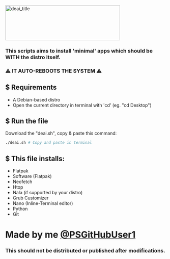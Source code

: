 <img src="https://github.com/PSGitHubUser1/Debian-Essentials/assets/90406016/6d6cb953-24ea-406d-8e34-927a431262ee" alt="deai_title" width="360" height="110">


### This scripts aims to install 'minimal' apps which should be WITH the distro itself.
 

### ⚠ IT AUTO-REBOOTS THE SYSTEM ⚠
## $ Requirements
 - A Debian-based distro
 - Open the current directory in terminal with 'cd' (eg. "cd Desktop")
## $ Run the file
Download the "deai.sh", copy & paste this command:
```sh
./deai.sh # Copy and paste in terminal
```
## $ This file installs:
 - Flatpak
 - Software (Flatpak)
 - Neofetch
 - Htop
 - Nala (if supported by your distro)
 - Grub Customizer
 - Nano (Inline-Terminal editor)
 - Python
 - Git
# Made by me [@PSGitHubUser1](https://github.com/PSGitHubUser1)
### This should not be distributed or published after modifications.
